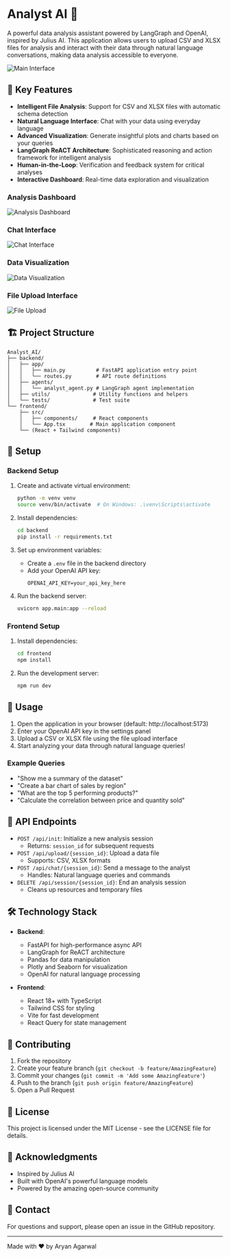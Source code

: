 # Analyst AI 🤖

A powerful data analysis assistant powered by LangGraph and OpenAI, inspired by Julius AI. This application allows users to upload CSV and XLSX files for analysis and interact with their data through natural language conversations, making data analysis accessible to everyone.

![Main Interface](app_images/image_0.png)

## 🌟 Key Features

- **Intelligent File Analysis**: Support for CSV and XLSX files with automatic schema detection
- **Natural Language Interface**: Chat with your data using everyday language
- **Advanced Visualization**: Generate insightful plots and charts based on your queries
- **LangGraph ReACT Architecture**: Sophisticated reasoning and action framework for intelligent analysis
- **Human-in-the-Loop**: Verification and feedback system for critical analyses
- **Interactive Dashboard**: Real-time data exploration and visualization

### Analysis Dashboard
![Analysis Dashboard](app_images/image_1.png)

### Chat Interface
![Chat Interface](app_images/image_2.png)

### Data Visualization
![Data Visualization](app_images/image_3.png)

### File Upload Interface
![File Upload](app_images/image_4.png)

## 🏗️ Project Structure

```
Analyst_AI/
├── backend/
│   ├── app/
│   │   ├── main.py          # FastAPI application entry point
│   │   └── routes.py        # API route definitions
│   ├── agents/
│   │   └── analyst_agent.py # LangGraph agent implementation
│   ├── utils/              # Utility functions and helpers
│   └── tests/              # Test suite
└── frontend/
    ├── src/
    │   ├── components/     # React components
    │   └── App.tsx        # Main application component
    └── (React + Tailwind components)
```

## 🚀 Setup

### Backend Setup

1. Create and activate virtual environment:
   ```bash
   python -m venv venv
   source venv/bin/activate  # On Windows: .\venv\Scripts\activate
   ```

2. Install dependencies:
   ```bash
   cd backend
   pip install -r requirements.txt
   ```

3. Set up environment variables:
   - Create a `.env` file in the backend directory
   - Add your OpenAI API key:
     ```
     OPENAI_API_KEY=your_api_key_here
     ```

4. Run the backend server:
   ```bash
   uvicorn app.main:app --reload
   ```

### Frontend Setup

1. Install dependencies:
   ```bash
   cd frontend
   npm install
   ```

2. Run the development server:
   ```bash
   npm run dev
   ```

## 🎯 Usage

1. Open the application in your browser (default: http://localhost:5173)
2. Enter your OpenAI API key in the settings panel
3. Upload a CSV or XLSX file using the file upload interface
4. Start analyzing your data through natural language queries!

### Example Queries
- "Show me a summary of the dataset"
- "Create a bar chart of sales by region"
- "What are the top 5 performing products?"
- "Calculate the correlation between price and quantity sold"

## 🔌 API Endpoints

- `POST /api/init`: Initialize a new analysis session
  - Returns: `session_id` for subsequent requests
- `POST /api/upload/{session_id}`: Upload a data file
  - Supports: CSV, XLSX formats
- `POST /api/chat/{session_id}`: Send a message to the analyst
  - Handles: Natural language queries and commands
- `DELETE /api/session/{session_id}`: End an analysis session
  - Cleans up resources and temporary files

## 🛠️ Technology Stack

- **Backend**:
  - FastAPI for high-performance async API
  - LangGraph for ReACT architecture
  - Pandas for data manipulation
  - Plotly and Seaborn for visualization
  - OpenAI for natural language processing

- **Frontend**:
  - React 18+ with TypeScript
  - Tailwind CSS for styling
  - Vite for fast development
  - React Query for state management

## 🤝 Contributing

1. Fork the repository
2. Create your feature branch (`git checkout -b feature/AmazingFeature`)
3. Commit your changes (`git commit -m 'Add some AmazingFeature'`)
4. Push to the branch (`git push origin feature/AmazingFeature`)
5. Open a Pull Request

## 📝 License

This project is licensed under the MIT License - see the LICENSE file for details.

## 🙏 Acknowledgments

- Inspired by Julius AI
- Built with OpenAI's powerful language models
- Powered by the amazing open-source community

## 📧 Contact

For questions and support, please open an issue in the GitHub repository.

---
Made with ❤️ by Aryan Agarwal
